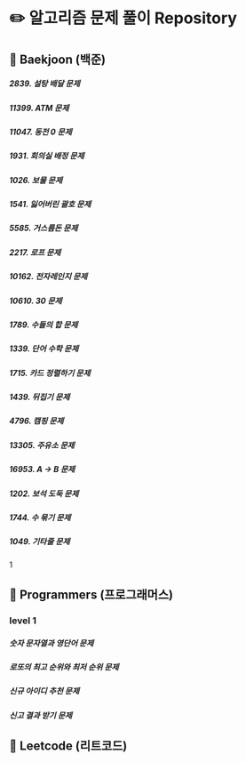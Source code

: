 # :pencil2: 알고리즘 문제 풀이 Repository 

## :blue_book: Baekjoon (백준)
##### 2839. 설탕 배달 문제
##### 11399. ATM 문제
##### 11047. 동전 0 문제
##### 1931. 회의실 배정 문제
##### 1026. 보물 문제
##### 1541. 잃어버린 괄호 문제
##### 5585. 거스름돈 문제
##### 2217. 로프 문제
##### 10162. 전자레인지 문제
##### 10610. 30 문제
##### 1789. 수들의 합 문제
##### 1339. 단어 수학 문제
##### 1715. 카드 정렬하기 문제
##### 1439. 뒤집기 문제
##### 4796. 캠핑 문제
##### 13305. 주유소 문제
##### 16953. A -> B 문제
##### 1202. 보석 도둑 문제
##### 1744. 수 묶기 문제
##### 1049. 기타줄 문제

1
## :blue_book: Programmers (프로그래머스)
### level 1
##### 숫자 문자열과 영단어 문제
##### 로또의 최고 순위와 최저 순위 문제
##### 신규 아이디 추천 문제
##### 신고 결과 받기 문제

## :blue_book: Leetcode (리트코드)



